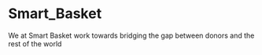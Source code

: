 # Smart_Basket
We at Smart Basket work towards bridging the gap between donors and the rest of the world
